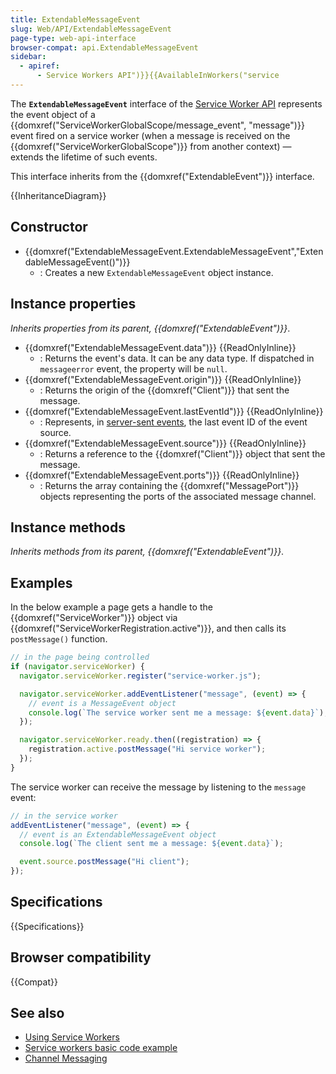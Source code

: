 ```yaml
---
title: ExtendableMessageEvent
slug: Web/API/ExtendableMessageEvent
page-type: web-api-interface
browser-compat: api.ExtendableMessageEvent
sidebar:
  - apiref:
      - Service Workers API")}}{{AvailableInWorkers("service
---
```


The **`ExtendableMessageEvent`** interface of the [Service Worker API](/en-US/docs/Web/API/Service_Worker_API) represents the event object of a {{domxref("ServiceWorkerGlobalScope/message_event", "message")}} event fired on a service worker (when a message is received on the {{domxref("ServiceWorkerGlobalScope")}} from another context) — extends the lifetime of such events.

This interface inherits from the {{domxref("ExtendableEvent")}} interface.

{{InheritanceDiagram}}

## Constructor

- {{domxref("ExtendableMessageEvent.ExtendableMessageEvent","ExtendableMessageEvent()")}}
  - : Creates a new `ExtendableMessageEvent` object instance.

## Instance properties

_Inherits properties from its parent, {{domxref("ExtendableEvent")}}_.

- {{domxref("ExtendableMessageEvent.data")}} {{ReadOnlyInline}}
  - : Returns the event's data. It can be any data type. If dispatched in `messageerror` event, the property will be `null`.
- {{domxref("ExtendableMessageEvent.origin")}} {{ReadOnlyInline}}
  - : Returns the origin of the {{domxref("Client")}} that sent the message.
- {{domxref("ExtendableMessageEvent.lastEventId")}} {{ReadOnlyInline}}
  - : Represents, in [server-sent events](/en-US/docs/Web/API/Server-sent_events/Using_server-sent_events), the last event ID of the event source.
- {{domxref("ExtendableMessageEvent.source")}} {{ReadOnlyInline}}
  - : Returns a reference to the {{domxref("Client")}} object that sent the message.
- {{domxref("ExtendableMessageEvent.ports")}} {{ReadOnlyInline}}
  - : Returns the array containing the {{domxref("MessagePort")}} objects representing the ports of the associated message channel.

## Instance methods

_Inherits methods from its parent, {{domxref("ExtendableEvent")}}_.

## Examples

In the below example a page gets a handle to the {{domxref("ServiceWorker")}} object via {{domxref("ServiceWorkerRegistration.active")}}, and then calls its `postMessage()` function.

```js
// in the page being controlled
if (navigator.serviceWorker) {
  navigator.serviceWorker.register("service-worker.js");

  navigator.serviceWorker.addEventListener("message", (event) => {
    // event is a MessageEvent object
    console.log(`The service worker sent me a message: ${event.data}`);
  });

  navigator.serviceWorker.ready.then((registration) => {
    registration.active.postMessage("Hi service worker");
  });
}
```

The service worker can receive the message by listening to the `message` event:

```js
// in the service worker
addEventListener("message", (event) => {
  // event is an ExtendableMessageEvent object
  console.log(`The client sent me a message: ${event.data}`);

  event.source.postMessage("Hi client");
});
```

## Specifications

{{Specifications}}

## Browser compatibility

{{Compat}}

## See also

- [Using Service Workers](/en-US/docs/Web/API/Service_Worker_API/Using_Service_Workers)
- [Service workers basic code example](https://github.com/mdn/dom-examples/tree/main/service-worker/simple-service-worker)
- [Channel Messaging](/en-US/docs/Web/API/Channel_Messaging_API)
